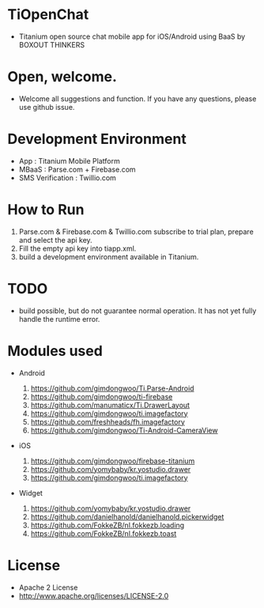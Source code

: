 # TiOpenChat
- Titanium open source chat mobile app for iOS/Android using BaaS by BOXOUT THINKERS

# Open, welcome.
- Welcome all suggestions and function.
If you have any questions, please use github issue.

# Development Environment
- App : Titanium Mobile Platform
- MBaaS : Parse.com + Firebase.com
- SMS Verification : Twillio.com

# How to Run
1. Parse.com & Firebase.com & Twillio.com subscribe to trial plan, prepare and select the api key.
2. Fill the empty api key into tiapp.xml.
3. build a development environment available in Titanium.

# TODO
- build possible, but do not guarantee normal operation.
It has not yet fully handle the runtime error.

# Modules used
- Android
  1. https://github.com/gimdongwoo/Ti.Parse-Android
  2. https://github.com/gimdongwoo/ti-firebase
  3. https://github.com/manumaticx/Ti.DrawerLayout
  4. https://github.com/gimdongwoo/ti.imagefactory
  5. https://github.com/freshheads/fh.imagefactory
  6. https://github.com/gimdongwoo/Ti-Android-CameraView

- iOS
  1. https://github.com/gimdongwoo/firebase-titanium
  2. https://github.com/yomybaby/kr.yostudio.drawer
  3. https://github.com/gimdongwoo/ti.imagefactory
  
- Widget
  1. https://github.com/yomybaby/kr.yostudio.drawer
  2. https://github.com/danielhanold/danielhanold.pickerwidget
  3. https://github.com/FokkeZB/nl.fokkezb.loading
  4. https://github.com/FokkeZB/nl.fokkezb.toast
  
# License
- Apache 2 License
- http://www.apache.org/licenses/LICENSE-2.0
